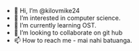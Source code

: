 - 👋 Hi, I’m @kilovmike24
- 👀 I’m interested in computer science.
- 🌱 I’m currently learning OST.
- 💞️ I’m looking to collaborate on git hub
- 📫 How to reach me - mai nahi batuanga.

<!---
kilovmike24/kilovmike24 is a ✨ special ✨ repository because its `README.md` (this file) appears on your GitHub profile.
You can click the Preview link to take a look at your changes.
--->
